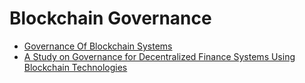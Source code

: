 # Blockchain Governance

- [Governance Of Blockchain Systems](https://ramagururadhakrishnan.github.io/Blockchain-Papers/Governance/Governance_Of_Blockchain_Systems.pdf)
- [A Study on Governance for Decentralized Finance Systems Using Blockchain Technologies](https://ramagururadhakrishnan.github.io/Blockchain-Papers/Governance/A_Study_on_Governance_for_Decentralized_Finance_Systems_Using_Blockchain_Technologies.pdf)
